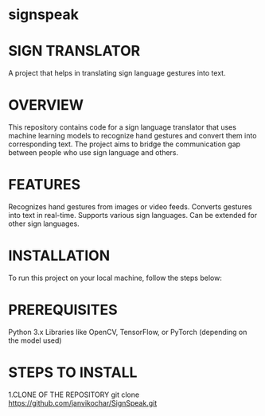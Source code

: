 # signspeak
# SIGN TRANSLATOR
A project that helps in translating sign language gestures into text.

# OVERVIEW
This repository contains code for a sign language translator that uses machine learning models to recognize hand gestures and convert them into corresponding text. The project aims to bridge the communication gap between people who use sign language and others.

# FEATURES
Recognizes hand gestures from images or video feeds.
Converts gestures into text in real-time.
Supports various sign languages.
Can be extended for other sign languages.

# INSTALLATION
To run this project on your local machine, follow the steps below:

# PREREQUISITES
Python 3.x
Libraries like OpenCV, TensorFlow, or PyTorch (depending on the model used)

# STEPS TO INSTALL
1.CLONE OF THE REPOSITORY
git clone https://github.com/janvikochar/SignSpeak.git



